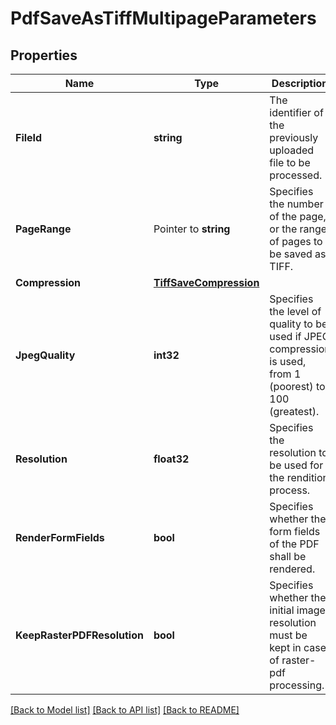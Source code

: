 # PdfSaveAsTiffMultipageParameters

## Properties

Name | Type | Description | Notes
------------ | ------------- | ------------- | -------------
**FileId** | **string** | The identifier of the previously uploaded file to be processed. | 
**PageRange** | Pointer to **string** | Specifies the number of the page, or the range of pages to be saved as TIFF. | [optional] [default to *]
**Compression** | [**TiffSaveCompression**](TiffSaveCompression.md) |  | [optional] 
**JpegQuality** | **int32** | Specifies the level of quality to be used if JPEG compression is used, from 1 (poorest) to 100 (greatest). | [optional] [default to 75]
**Resolution** | **float32** | Specifies the resolution to be used for the rendition process. | [optional] [default to 200]
**RenderFormFields** | **bool** | Specifies whether the form fields of the PDF shall be rendered. | [optional] [default to false]
**KeepRasterPDFResolution** | **bool** | Specifies whether the initial image resolution must be kept in case of raster-pdf processing. | [optional] [default to true]

[[Back to Model list]](../README.md#documentation-for-models) [[Back to API list]](../README.md#documentation-for-api-endpoints) [[Back to README]](../README.md)


